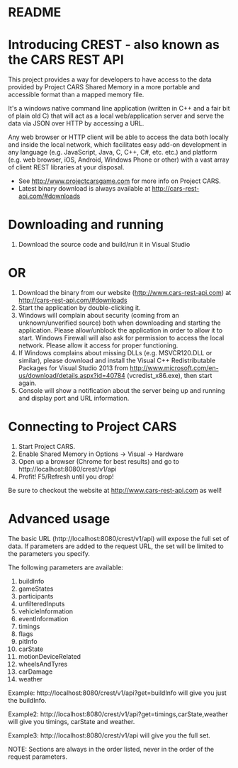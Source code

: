 # README #

# Introducing CREST - also known as the CARS REST API #

This project provides a way for developers to have access to the data provided by Project CARS Shared Memory in a more portable and accessible format than a mapped memory file.

It's a windows native command line application (written in C++ and a fair bit of plain old C) that will act as a local web/application server and serve the data via JSON over HTTP by accessing a URL.

Any web browser or HTTP client will be able to access the data both locally and inside the local network, which facilitates easy add-on development in any language (e.g. JavaScript, Java, C, C++, C#, etc. etc.) and platform (e.g. web browser, iOS, Android, Windows Phone or other) with a vast array of client REST libraries at your disposal.

* See http://www.projectcarsgame.com for more info on Project CARS.
* Latest binary download is always available at http://cars-rest-api.com/#downloads

# Downloading and running

1. Download the source code and build/run it in Visual Studio

# OR

1. Download the binary from our website (http://www.cars-rest-api.com) at http://cars-rest-api.com/#downloads
2. Start the application by double-clicking it.
3. Windows will complain about security (coming from an unknown/unverified source) both when downloading and starting the application. Please allow/unblock the application in order to allow it to start. Windows Firewall will also ask for permission to access the local network. Please allow it access for proper functioning.
4. If Windows complains about missing DLLs (e.g. MSVCR120.DLL or similar), please download and install the Visual C++ Redistributable Packages for Visual Studio 2013 from http://www.microsoft.com/en-us/download/details.aspx?id=40784 (vcredist_x86.exe), then start again.
5. Console will show a notification about the server being up and running and display port and URL information.

# Connecting to Project CARS

1. Start Project CARS.
2. Enable Shared Memory in Options -> Visual -> Hardware
3. Open up a browser (Chrome for best results) and go to http://localhost:8080/crest/v1/api
4. Profit! F5/Refresh until you drop!

Be sure to checkout the website at http://www.cars-rest-api.com as well!

# Advanced usage

The basic URL (http://localhost:8080/crest/v1/api) will expose the full set of data. If parameters are added to the request URL, the set will be limited to the parameters you specify.

The following parameters are available:

1. buildInfo
2. gameStates
3. participants
4. unfilteredInputs
5. vehicleInformation
6. eventInformation
7. timings
8. flags
9. pitInfo
10. carState
11. motionDeviceRelated
12. wheelsAndTyres
13. carDamage
14. weather

Example:  http://localhost:8080/crest/v1/api?get=buildInfo will give you just the buildInfo.

Example2: http://localhost:8080/crest/v1/api?get=timings,carState,weather will give you timings, carState and weather.

Example3: http://localhost:8080/crest/v1/api will give you the full set.

NOTE: Sections are always in the order listed, never in the order of the request parameters.
